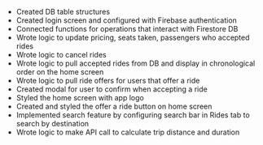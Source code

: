 - Created DB table structures
- Created login screen and configured with Firebase authentication
- Connected functions for operations that interact with Firestore DB
- Wrote logic to update pricing, seats taken, passengers who accepted rides
- Wrote logic to cancel rides
- Wrote logic to pull accepted rides from DB and display in chronological order on the home screen
- Wrote logic to pull ride offers for users that offer a ride
- Created modal for user to confirm when accepting a ride
- Styled the home screen with app logo
- Created and styled the offer a ride button on home screen
- Implemented search feature by configuring search bar in Rides tab to search by destination
- Wrote logic to make API call to calculate trip distance and duration
